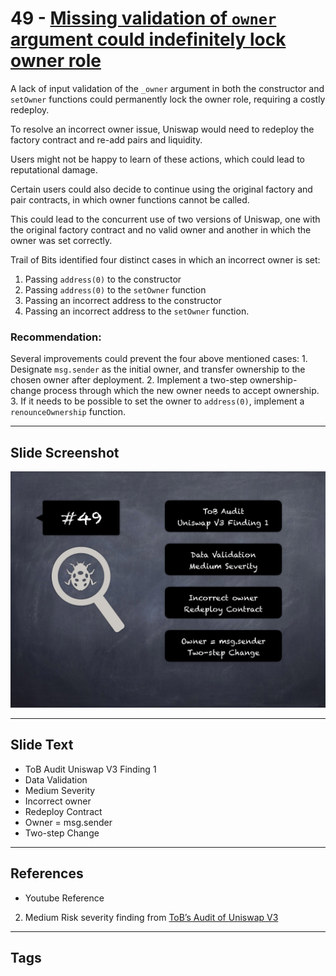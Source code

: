 
# 49 - [Missing validation of `owner` argument could indefinitely lock owner role](Missing%20validation%20of%20`owner`%20argument%20could%20indefinitely%20lock%20owner%20role.md)

A lack of input validation of the `_owner` argument in both the constructor and `setOwner` functions could permanently lock the owner role, requiring a costly redeploy. 

To resolve an incorrect owner issue, Uniswap would need to redeploy the factory contract and re-add pairs and liquidity. 

Users might not be happy to learn of these actions, which could lead to reputational damage. 

Certain users could also decide to continue using the original factory and pair contracts, in which owner functions cannot be called. 

This could lead to the concurrent use of two versions of Uniswap, one with the original factory contract and no valid owner and another in which the owner was set correctly.

Trail of Bits identified four distinct cases in which an incorrect owner is set: 

1. Passing `address(0)` to the constructor
2. Passing `address(0)` to the `setOwner` function 
3. Passing an incorrect address to the constructor
4. Passing an incorrect address to the `setOwner` function.

### Recommendation:
Several improvements could prevent the four above mentioned cases: 
	1. Designate `msg.sender` as the initial owner, and transfer ownership to the chosen owner after deployment.
	2. Implement a two-step ownership-change process through which the new owner needs to accept ownership.
	3. If it needs to be possible to set the owner to `address(0)`, implement a `renounceOwnership` function.
___
## Slide Screenshot
![049.png](../../images/7.%20Audit%20Findings%20101/049.png)
___
## Slide Text
- ToB Audit Uniswap V3 Finding 1
- Data Validation
- Medium Severity
- Incorrect owner
- Redeploy Contract
- Owner = msg.sender
- Two-step Change
___
## References
- Youtube Reference
2. Medium Risk severity finding from [ToB’s Audit of Uniswap V3](https://github.com/Uniswap/uniswap-v3-core/blob/main/audits/tob/audit.pdf)
___
## Tags
